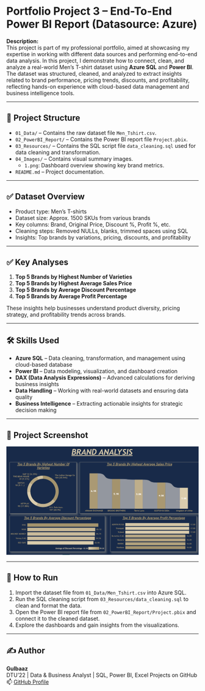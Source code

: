 # Portfolio Project 3 – End-To-End Power BI Report (Datasource: Azure)

**Description:**  
This project is part of my professional portfolio, aimed at showcasing my expertise in working with different data sources and performing end-to-end data analysis. In this project, I demonstrate how to connect, clean, and analyze a real-world Men’s T-shirt dataset using **Azure SQL** and **Power BI**. The dataset was structured, cleaned, and analyzed to extract insights related to brand performance, pricing trends, discounts, and profitability, reflecting hands-on experience with cloud-based data management and business intelligence tools.

---

## 📂 Project Structure

- `01_Data/` – Contains the raw dataset file `Men_Tshirt.csv`.
- `02_PowerBI_Report/` – Contains the Power BI report file `Project.pbix`.
- `03_Resources/` – Contains the SQL script file `data_cleaning.sql` used for data cleaning and transformation.
- `04_Images/` – Contains visual summary images.  
  - `1.png`: Dashboard overview showing key brand metrics.
- `README.md` – Project documentation.

---

## ✅ Dataset Overview

- Product type: Men’s T-shirts  
- Dataset size: Approx. 1500 SKUs from various brands  
- Key columns: Brand, Original Price, Discount %, Profit %, etc.  
- Cleaning steps: Removed NULLs, blanks, trimmed spaces using SQL  
- Insights: Top brands by variations, pricing, discounts, and profitability

---

## ✅ Key Analyses

1. **Top 5 Brands by Highest Number of Varieties**  
2. **Top 5 Brands by Highest Average Sales Price**  
3. **Top 5 Brands by Average Discount Percentage**  
4. **Top 5 Brands by Average Profit Percentage**

These insights help businesses understand product diversity, pricing strategy, and profitability trends across brands.

---

## 🛠 Skills Used

- **Azure SQL** – Data cleaning, transformation, and management using cloud-based database  
- **Power BI** – Data modeling, visualization, and dashboard creation  
- **DAX (Data Analysis Expressions)** – Advanced calculations for deriving business insights  
- **Data Handling** – Working with real-world datasets and ensuring data quality  
- **Business Intelligence** – Extracting actionable insights for strategic decision making  

---

## 📸 Project Screenshot

![Brand Analysis](04_Images/1.png)

---

## 🚀 How to Run

1. Import the dataset file from `01_Data/Men_Tshirt.csv` into Azure SQL.
2. Run the SQL cleaning script from `03_Resources/data_cleaning.sql` to clean and format the data.
3. Open the Power BI report file from `02_PowerBI_Report/Project.pbix` and connect it to the cleaned dataset.
4. Explore the dashboards and gain insights from the visualizations.

---

## ✍️ Author
**Gulbaaz**  
DTU’22 | Data & Business Analyst | SQL, Power BI, Excel Projects on GitHub  
📫 [GitHub Profile](https://github.com/Gulbaaz)

